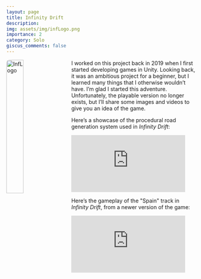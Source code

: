 ```yaml
---
layout: page
title: Infinity Drift
description:
img: assets/img/infLogo.png
importance: 2
category: Solo
giscus_comments: false
---
```


<div>
    <img src="{{ '/assets/img/infLogo.png' | relative_url }}" alt="InfLogo" style="float: left; width: 30%; margin-right: 20px; border-radius: 8px;">
    <p>
        I worked on this project back in 2019 when I first started developing games in Unity. Looking back, it was an ambitious project for a beginner, but I learned many things that I otherwise wouldn’t have. I’m glad I started this adventure. Unfortunately, the playable version no longer exists, but I’ll share some images and videos to give you an idea of the game.
    </p>
</div>

Here’s a showcase of the procedural road generation system used in *Infinity Drift*:

<div class="video-container">
  <iframe
    src="https://www.youtube.com/embed/yqFwiq6i9yw?si=jVOr8l-GMfyISe9N"
    title="YouTube video player"
    frameborder="0"
    allow="accelerometer; autoplay; clipboard-write; encrypted-media; gyroscope; picture-in-picture; web-share"
    allowfullscreen>
  </iframe>
</div>

Here’s the gameplay of the "Spain" track in *Infinity Drift*, from a newer version of the game:

<div class="video-container">
  <iframe
    src="https://www.youtube.com/embed/nJX1X_r_FP0?si=nEQyitM-jOcKRs8Q"
    title="YouTube video player"
    frameborder="0"
    allow="accelerometer; autoplay; clipboard-write; encrypted-media; gyroscope; picture-in-picture; web-share"
    allowfullscreen>
  </iframe>
</div>
